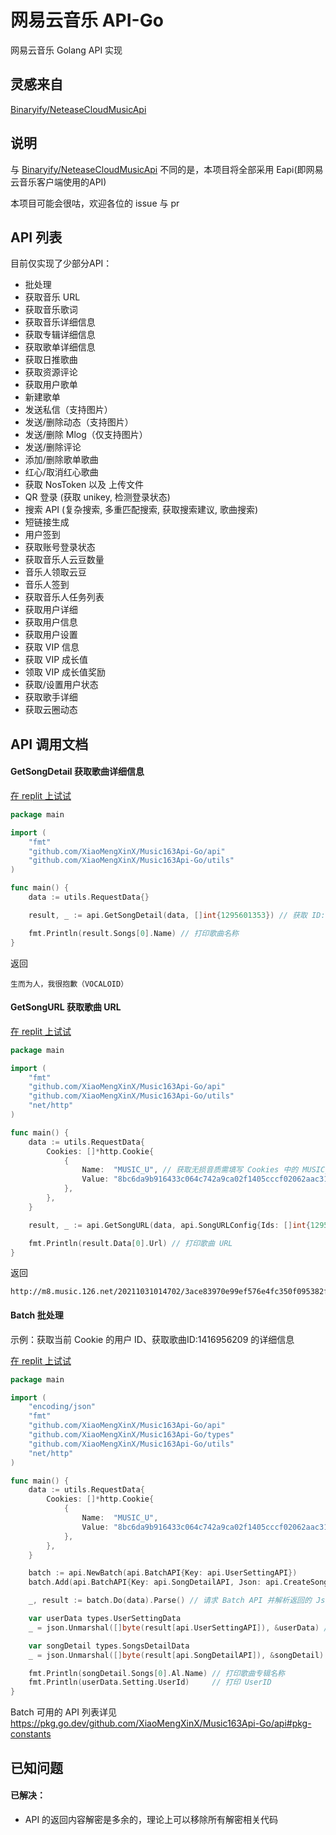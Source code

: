 # 网易云音乐 API-Go

网易云音乐 Golang API 实现

## 灵感来自

[Binaryify/NeteaseCloudMusicApi](https://github.com/Binaryify/NeteaseCloudMusicApi)

## 说明

与 [Binaryify/NeteaseCloudMusicApi](https://github.com/Binaryify/NeteaseCloudMusicApi) 不同的是，本项目将全部采用
Eapi(即网易云音乐客户端使用的API)

本项目可能会很咕，欢迎各位的 issue 与 pr

## API 列表

目前仅实现了少部分API：

- 批处理
- 获取音乐 URL
- 获取音乐歌词
- 获取音乐详细信息
- 获取专辑详细信息
- 获取歌单详细信息
- 获取日推歌曲
- 获取资源评论
- 获取用户歌单
- 新建歌单
- 发送私信（支持图片）
- 发送/删除动态（支持图片）
- 发送/删除 Mlog（仅支持图片）
- 发送/删除评论
- 添加/删除歌单歌曲
- 红心/取消红心歌曲
- 获取 NosToken 以及 上传文件
- QR 登录 (获取 unikey, 检测登录状态)
- 搜索 API (复杂搜索, 多重匹配搜索, 获取搜索建议, 歌曲搜索)
- 短链接生成
- 用户签到
- 获取账号登录状态
- 获取音乐人云豆数量
- 音乐人领取云豆
- 音乐人签到
- 获取音乐人任务列表
- 获取用户详细
- 获取用户信息
- 获取用户设置
- 获取 VIP 信息
- 获取 VIP 成长值
- 领取 VIP 成长值奖励
- 获取/设置用户状态
- 获取歌手详细
- 获取云圈动态

## API 调用文档

#### GetSongDetail 获取歌曲详细信息

[在 replit 上试试](https://replit.com/@xibaole2333/Music163Api-Go-demo1)

```go
package main

import (
	"fmt"
	"github.com/XiaoMengXinX/Music163Api-Go/api"
	"github.com/XiaoMengXinX/Music163Api-Go/utils"
)

func main() {
	data := utils.RequestData{}

	result, _ := api.GetSongDetail(data, []int{1295601353}) // 获取 ID:1295601353 的详细信息

	fmt.Println(result.Songs[0].Name) // 打印歌曲名称
}
```

返回

```
生而为人，我很抱歉（VOCALOID）
```

#### GetSongURL 获取歌曲 URL

[在 replit 上试试](https://replit.com/@xibaole2333/Music163Api-Go-demo2)

```go
package main

import (
	"fmt"
	"github.com/XiaoMengXinX/Music163Api-Go/api"
	"github.com/XiaoMengXinX/Music163Api-Go/utils"
	"net/http"
)

func main() {
	data := utils.RequestData{
		Cookies: []*http.Cookie{
			{
				Name:  "MUSIC_U", // 获取无损音质需填写 Cookies 中的 MUSIC_U
				Value: "8bc6da9b916433c064c742a9ca02f1405cccf02062aac31cdfea4eb6024e0d2248eecaa9668dfe7f43124f3fcebe94e446b14e3f0c3f8af929f5e126cc9926cbc3061cd18d77b7a0",
			},
		},
	}

	result, _ := api.GetSongURL(data, api.SongURLConfig{Ids: []int{1295601353}}) // 获取 ID:1295601353 的歌曲 URL

	fmt.Println(result.Data[0].Url) // 打印歌曲 URL
}
```

返回

```
http://m8.music.126.net/20211031014702/3ace83970e99ef576e4fc350f095382f/ymusic/0edd/e4e3/4eaf/d2db5cbbef195ff34812eb8c82c83d67.flac
```

#### Batch 批处理

示例：获取当前 Cookie 的用户 ID、获取歌曲ID:1416956209 的详细信息

[在 replit 上试试](https://replit.com/@xibaole2333/Music163Api-Go-demo3)

```go
package main

import (
	"encoding/json"
	"fmt"
	"github.com/XiaoMengXinX/Music163Api-Go/api"
	"github.com/XiaoMengXinX/Music163Api-Go/types"
	"github.com/XiaoMengXinX/Music163Api-Go/utils"
	"net/http"
)

func main() {
	data := utils.RequestData{
		Cookies: []*http.Cookie{
			{
				Name:  "MUSIC_U",
				Value: "8bc6da9b916433c064c742a9ca02f1405cccf02062aac31cdfea4eb6024e0d2248eecaa9668dfe7f43124f3fcebe94e446b14e3f0c3f8af929f5e126cc9926cbc3061cd18d77b7a0",
			},
		},
	}

	batch := api.NewBatch(api.BatchAPI{Key: api.UserSettingAPI})                                          // 创建初始化 Batch 对象并添加 API
	batch.Add(api.BatchAPI{Key: api.SongDetailAPI, Json: api.CreateSongDetailReqJson([]int{1416956209})}) // 继续添加要批处理的 API

	_, result := batch.Do(data).Parse() // 请求 Batch API 并解析返回的 Json

	var userData types.UserSettingData
	_ = json.Unmarshal([]byte(result[api.UserSettingAPI]), &userData) // 解析 Json 到 struct

	var songDetail types.SongsDetailData
	_ = json.Unmarshal([]byte(result[api.SongDetailAPI]), &songDetail) // 解析 Json 到 struct

	fmt.Println(songDetail.Songs[0].Al.Name) // 打印歌曲专辑名称
	fmt.Println(userData.Setting.UserId)     // 打印 UserID
}
```

Batch 可用的 API 列表详见 https://pkg.go.dev/github.com/XiaoMengXinX/Music163Api-Go/api#pkg-constants

## 已知问题

#### 已解决：

- API 的返回内容解密是多余的，理论上可以移除所有解密相关代码
